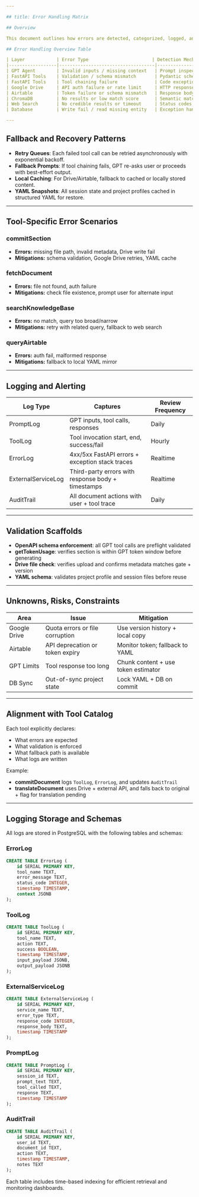 ```yaml
---

## title: Error Handling Matrix

## Overview

This document outlines how errors are detected, categorized, logged, and resolved across the PolicyGPT system stack, including GPT tools, FastAPI backend, external services, and user interactions. It includes mitigation patterns, fallback strategies, and validation scaffolds to ensure system robustness.

## Error Handling Overview Table

| Layer            | Error Type                        | Detection Mechanism               | Handling Strategy                        | Logged In              |
|------------------|------------------------------------|------------------------------------|-------------------------------------------|-------------------------|
| GPT Agent        | Invalid inputs / missing context   | Prompt inspection + schema errors | Tool call retries + ask user for context | PromptLog, SessionLog  |
| FastAPI Tools    | Validation / schema mismatch       | Pydantic schema + OpenAPI rules   | 422 response + GPT fallback or log error | ToolLog, ErrorLog      |
| FastAPI Tools    | Tool chaining failure              | Code exception or null response   | GPT notified + fallback or skip          | ToolLog, ChainLog      |
| Google Drive     | API auth failure or rate limit     | HTTP response codes               | Retry with backoff, local save           | ExternalServiceLog     |
| Airtable         | Token failure or schema mismatch   | Response body + validation errors | Use static YAML fallback                 | ExternalServiceLog     |
| ChromaDB         | No results or low match score      | Semantic match scoring            | Retry with broader query or use fallback | SearchLog, KBLog       |
| Web Search       | No credible results or timeout     | Status codes + content filters    | Skip + notify user                       | WebLog                 |
| Database         | Write fail / read missing entity   | Exception handling                | Rollback transaction, retry              | DBLog, AuditTrail      |

---
```


## Fallback and Recovery Patterns

- **Retry Queues**: Each failed tool call can be retried asynchronously with exponential backoff.
- **Fallback Prompts**: If tool chaining fails, GPT re-asks user or proceeds with best-effort output.
- **Local Caching**: For Drive/Airtable, fallback to cached or locally stored content.
- **YAML Snapshots**: All session state and project profiles cached in structured YAML for restore.

---

## Tool-Specific Error Scenarios

### commitSection
- **Errors:** missing file path, invalid metadata, Drive write fail
- **Mitigations:** schema validation, Google Drive retries, YAML cache

### fetchDocument
- **Errors:** file not found, auth failure
- **Mitigations:** check file existence, prompt user for alternate input

### searchKnowledgeBase
- **Errors:** no match, query too broad/narrow
- **Mitigations:** retry with related query, fallback to web search

### queryAirtable
- **Errors:** auth fail, malformed response
- **Mitigations:** fallback to local YAML mirror

---

## Logging and Alerting

| Log Type         | Captures                                             | Review Frequency |
|------------------|------------------------------------------------------|------------------|
| PromptLog        | GPT inputs, tool calls, responses                    | Daily            |
| ToolLog          | Tool invocation start, end, success/fail             | Hourly           |
| ErrorLog         | 4xx/5xx FastAPI errors + exception stack traces      | Realtime         |
| ExternalServiceLog | Third-party errors with response body + timestamps | Realtime         |
| AuditTrail       | All document actions with user + tool trace          | Daily            |

---

## Validation Scaffolds

- **OpenAPI schema enforcement**: all GPT tool calls are preflight validated
- **getTokenUsage**: verifies section is within GPT token window before generating
- **Drive file check**: verifies upload and confirms metadata matches gate + version
- **YAML schema**: validates project profile and session files before reuse

---

## Unknowns, Risks, Constraints

| Area         | Issue                            | Mitigation                          |
|--------------|----------------------------------|-------------------------------------|
| Google Drive | Quota errors or file corruption | Use version history + local copy    |
| Airtable     | API deprecation or token expiry | Monitor token; fallback to YAML     |
| GPT Limits   | Tool response too long          | Chunk content + use token estimator |
| DB Sync      | Out-of-sync project state       | Lock YAML + DB on commit            |

---

## Alignment with Tool Catalog

Each tool explicitly declares:
- What errors are expected
- What validation is enforced
- What fallback path is available
- What logs are written

Example:
- **commitDocument** logs `ToolLog`, `ErrorLog`, and updates `AuditTrail`
- **translateDocument** uses Drive + external API, and falls back to original + flag for translation pending

---

## Logging Storage and Schemas

All logs are stored in PostgreSQL with the following tables and schemas:

### ErrorLog
```sql
CREATE TABLE ErrorLog (
    id SERIAL PRIMARY KEY,
    tool_name TEXT,
    error_message TEXT,
    status_code INTEGER,
    timestamp TIMESTAMP,
    context JSONB
);
```

### ToolLog
```sql
CREATE TABLE ToolLog (
    id SERIAL PRIMARY KEY,
    tool_name TEXT,
    action TEXT,
    success BOOLEAN,
    timestamp TIMESTAMP,
    input_payload JSONB,
    output_payload JSONB
);
```

### ExternalServiceLog
```sql
CREATE TABLE ExternalServiceLog (
    id SERIAL PRIMARY KEY,
    service_name TEXT,
    error_type TEXT,
    response_code INTEGER,
    response_body TEXT,
    timestamp TIMESTAMP
);
```

### PromptLog
```sql
CREATE TABLE PromptLog (
    id SERIAL PRIMARY KEY,
    session_id TEXT,
    prompt_text TEXT,
    tool_called TEXT,
    response TEXT,
    timestamp TIMESTAMP
);
```

### AuditTrail
```sql
CREATE TABLE AuditTrail (
    id SERIAL PRIMARY KEY,
    user_id TEXT,
    document_id TEXT,
    action TEXT,
    timestamp TIMESTAMP,
    notes TEXT
);
```

Each table includes time-based indexing for efficient retrieval and monitoring dashboards.
